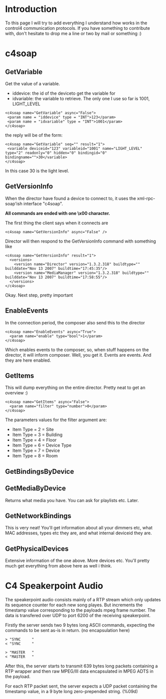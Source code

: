 # Introduction #

To this page I will try to add everything I understand how works in the control4 communication protocols. If you have something to contribute with, don't hesitate to drop me a line or two by mail or something :)

# c4soap #

## GetVariable ##
Get the value of a variable.
  * iddevice: the id of the deviceto get the variable for
  * idvariable: the variable to retrieve. The only one I use so far is 1001, LIGHT\_LEVEL

```
<c4soap name="GetVariable" async="False">
 <param name = "iddevice" type = "INT">123</param>
 <param name = "idvariable" type = "INT">1001</param> 
</c4soap>
```

the reply will be of the form:

```
<c4soap name="GetVariable" seq="" result="1">
 <variable deviceid="123" variableid="1001" name="LIGHT_LEVEL" type="2" readonly="0" hidden="0" bindingid="0" bindingname="">30</variable>
</c4soap>
```

In this case 30 is the light level.

## GetVersionInfo ##
When the director have found a device to connect to, it uses the xml-rpc-soap'ish interface "c4soap".

**All commands are ended with one \x00 character.**

The first thing the client says when it connects are
```
<c4soap name="GetVersionInfo" async="False" />
```

Director will then respond to the GetVersionInfo command with something like
```
<c4soap name="GetVersionInfo" result="1">
  <versions>
    <version name="Director" version="1.3.2.318" buildtype="" builddate="Nov 13 2007" buildtime="17:45:35"/>
    <version name="MediaManager" version="1.3.2.318" buildtype="" builddate="Nov 13 2007" buildtime="17:58:55"/>
  </versions>
</c4soap>
```

Okay. Next step, pretty important

## EnableEvents ##

In the connection period, the composer also send this to the director
```
<c4soap name="EnableEvents" async="True">
  <param name="enable" type="bool">1</param>
</c4soap>
```
Which enables events to the composer, so, when stuff happens on the director, it will inform composer. Well, you get it. Events are events. And they are here enabled.



## GetItems ##
This will dump everything on the entire director. Pretty neat to get an overview :)
```
<c4soap name="GetItems" async="False">
  <param name="filter" type="number">0</param>
</c4soap>
```
The parameters values for the filter argument are:

  * Item Type = 2 = Site
  * Item Type = 3 = Building
  * Item Type = 4 = Floor
  * Item Type = 6 = Device Type
  * Item Type = 7 = Device
  * Item Type = 8 = Room


## GetBindingsByDevice ##

## GetMediaByDevice ##
Returns what media you have. You can ask for playlists etc. Later.

## GetNetworkBindings ##
This is very neat! You'll get information about all your dimmers etc, what MAC addresses, types etc they are, and what internal deviceid they are.

## GetPhysicalDevices ##
Extensive information of the one above. More devices etc. You'll pretty much get everything from above here as well i think.

# C4 Speakerpoint Audio #

The speakerpoint audio consists mainly of a RTP stream which only updates its sequence counter for each new song playes. But increments the timestamp value corresponding to the payloads mpeg frame number. The data is transfered over UDP to port 6200 of the receiving speakerpoint.

Firstly the server sends two 9 bytes long ASCII commands, expecting the commands to be sent as-is in return. (no encapsulation here)

```
> "SYNC     "
< "SYNC     "
```

```
> "MASTER   "
< "MASTER   "
```

After this, the server starts to transmit 639 bytes long packets containing a RTP wrapper and then raw MPEG/III data encapsulated in MPEG ADTS in the payload.

For each RTP packet sent, the server expects a UDP packet containing the timestamp value, in a 9 byte long zero-prepended string. (%09d)